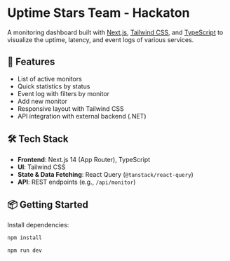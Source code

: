 # Uptime Stars Team - Hackaton

A monitoring dashboard built with [Next.js](https://nextjs.org), [Tailwind CSS](https://tailwindcss.com), and [TypeScript](https://www.typescriptlang.org/) to visualize the uptime, latency, and event logs of various services.

## 🚀 Features

- List of active monitors
- Quick statistics by status
- Event log with filters by monitor
- Add new monitor
- Responsive layout with Tailwind CSS
- API integration with external backend (.NET)

## 🛠️ Tech Stack

- **Frontend**: Next.js 14 (App Router), TypeScript
- **UI**: Tailwind CSS
- **State & Data Fetching**: React Query (`@tanstack/react-query`)
- **API**: REST endpoints (e.g., `/api/monitor`)

## 📦 Getting Started

Install dependencies:

```bash
npm install
```

```bash
npm run dev
```